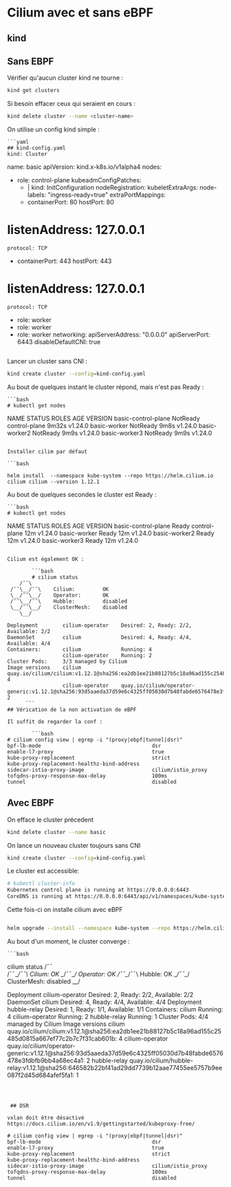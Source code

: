 # Cilium avec et sans eBPF

## kind

## Sans EBPF

Vérifier qu'aucun cluster kind ne tourne :

```bash
kind get clusters
```

Si besoin effacer ceux qui seraient en cours :

```bash
kind delete cluster --name <cluster-name>
```
On utilise un config kind simple :
    
    ```yaml
    ## kind-config.yaml 
    kind: Cluster
name: basic
apiVersion: kind.x-k8s.io/v1alpha4
nodes:
- role: control-plane
  kubeadmConfigPatches:
  - |
    kind: InitConfiguration
    nodeRegistration:
      kubeletExtraArgs:
        node-labels: "ingress-ready=true"
  extraPortMappings:
  - containerPort: 80
    hostPort: 80
#    listenAddress: 127.0.0.1
    protocol: TCP
  - containerPort: 443
    hostPort: 443
#    listenAddress: 127.0.0.1
    protocol: TCP
- role: worker
- role: worker
- role: worker
networking:
  apiServerAddress: "0.0.0.0"
  apiServerPort: 6443
  disableDefaultCNI: true
  ```

Lancer un cluster sans CNI :

```bash
kind create cluster --config=kind-config.yaml
```
Au bout de quelques instant le cluster répond, mais n'est pas Ready :
    
    ```bash
    # kubectl get nodes
NAME                  STATUS     ROLES           AGE     VERSION
basic-control-plane   NotReady   control-plane   9m32s   v1.24.0
basic-worker          NotReady   <none>          9m8s    v1.24.0
basic-worker2         NotReady   <none>          9m9s    v1.24.0
basic-worker3         NotReady   <none>          9m9s    v1.24.0
```

Installer cilim par défaut

```bash

helm install  --namespace kube-system --repo https://helm.cilium.io cilium cilium --version 1.12.1

```
Au bout de quelques secondes le cluster est Ready :
    
    ```bash
    # kubectl get nodes
NAME                  STATUS   ROLES           AGE   VERSION
basic-control-plane   Ready    control-plane   12m   v1.24.0
basic-worker          Ready    <none>          12m   v1.24.0
basic-worker2         Ready    <none>          12m   v1.24.0
basic-worker3         Ready    <none>          12m   v1.24.0
```

Cilium est également OK :
        
        ```bash
        # cilium status
    /¯¯\
 /¯¯\__/¯¯\    Cilium:         OK
 \__/¯¯\__/    Operator:       OK
 /¯¯\__/¯¯\    Hubble:         disabled
 \__/¯¯\__/    ClusterMesh:    disabled
    \__/

Deployment        cilium-operator    Desired: 2, Ready: 2/2, Available: 2/2
DaemonSet         cilium             Desired: 4, Ready: 4/4, Available: 4/4
Containers:       cilium             Running: 4
                  cilium-operator    Running: 2
Cluster Pods:     3/3 managed by Cilium
Image versions    cilium             quay.io/cilium/cilium:v1.12.1@sha256:ea2db1ee21b88127b5c18a96ad155c25485d0815a667ef77c2b7c7f31cab601b: 4
                  cilium-operator    quay.io/cilium/operator-generic:v1.12.1@sha256:93d5aaeda37d59e6c4325ff05030d7b48fabde6576478e3fdbfb9bb4a68ec4a1: 2
      ```
## Vérication de la non activation de eBPF

Il suffit de regarder la conf :
        
        ```bash
# cilium config view | egrep -i "(proxy|ebpf|tunnel|dsr)"
bpf-lb-mode                                    dsr
enable-l7-proxy                                true
kube-proxy-replacement                         strict
kube-proxy-replacement-healthz-bind-address    
sidecar-istio-proxy-image                      cilium/istio_proxy
tofqdns-proxy-response-max-delay               100ms
tunnel                                         disabled
```

## Avec EBPF

On efface le cluster précedent

```bash
kind delete cluster --name basic
```

On lance un nouveau cluster toujours sans CNI

```bash
kind create cluster --config=kind-config.yaml
```

Le cluster est accessible: 

```bash
# kubectl cluster-info
Kubernetes control plane is running at https://0.0.0.0:6443
CoreDNS is running at https://0.0.0.0:6443/api/v1/namespaces/kube-system/services/kube-dns:dns/proxy
```

Cette fois-ci on installe cilium avec eBPF

```bash

helm upgrade --install --namespace kube-system --repo https://helm.cilium.io cilium cilium --values ebpf-values.yaml

```

Au bout d'un moment, le cluster converge :
    
    ```bash

cilium status
    /¯¯\
 /¯¯\__/¯¯\    Cilium:         OK
 \__/¯¯\__/    Operator:       OK
 /¯¯\__/¯¯\    Hubble:         OK
 \__/¯¯\__/    ClusterMesh:    disabled
    \__/

Deployment        cilium-operator    Desired: 2, Ready: 2/2, Available: 2/2
DaemonSet         cilium             Desired: 4, Ready: 4/4, Available: 4/4
Deployment        hubble-relay       Desired: 1, Ready: 1/1, Available: 1/1
Containers:       cilium             Running: 4
                  cilium-operator    Running: 2
                  hubble-relay       Running: 1
Cluster Pods:     4/4 managed by Cilium
Image versions    cilium             quay.io/cilium/cilium:v1.12.1@sha256:ea2db1ee21b88127b5c18a96ad155c25485d0815a667ef77c2b7c7f31cab601b: 4
                  cilium-operator    quay.io/cilium/operator-generic:v1.12.1@sha256:93d5aaeda37d59e6c4325ff05030d7b48fabde6576478e3fdbfb9bb4a68ec4a1: 2
                  hubble-relay       quay.io/cilium/hubble-relay:v1.12.1@sha256:646582b22bf41ad29dd7739b12aae77455ee5757b9ee087f2d45d684afef5fa1: 1
```



 ## DSR

vxlan doit être désactivé
https://docs.cilium.io/en/v1.9/gettingstarted/kubeproxy-free/

# cilium config view | egrep -i "(proxy|ebpf|tunnel|dsr)"
bpf-lb-mode                                    dsr
enable-l7-proxy                                true
kube-proxy-replacement                         strict
kube-proxy-replacement-healthz-bind-address    
sidecar-istio-proxy-image                      cilium/istio_proxy
tofqdns-proxy-response-max-delay               100ms
tunnel                                         disabled
